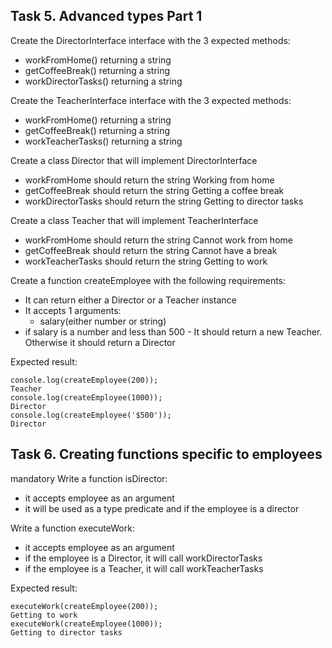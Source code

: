 ## Task 5. Advanced types Part 1

Create the DirectorInterface interface with the 3 expected methods:

- workFromHome() returning a string
- getCoffeeBreak() returning a string
- workDirectorTasks() returning a string

Create the TeacherInterface interface with the 3 expected methods:

- workFromHome() returning a string
- getCoffeeBreak() returning a string
- workTeacherTasks() returning a string

Create a class Director that will implement DirectorInterface

- workFromHome should return the string Working from home
- getCoffeeBreak should return the string Getting a coffee break
- workDirectorTasks should return the string Getting to director tasks

Create a class Teacher that will implement TeacherInterface

- workFromHome should return the string Cannot work from home
- getCoffeeBreak should return the string Cannot have a break
- workTeacherTasks should return the string Getting to work

Create a function createEmployee with the following requirements:

- It can return either a Director or a Teacher instance
- It accepts 1 arguments:
  - salary(either number or string)
- if salary is a number and less than 500 - It should return a new Teacher. Otherwise it should return a Director

Expected result:
```
console.log(createEmployee(200));
Teacher
console.log(createEmployee(1000));
Director
console.log(createEmployee('$500'));
Director
```

## Task 6. Creating functions specific to employees
mandatory
Write a function isDirector:

- it accepts employee as an argument
- it will be used as a type predicate and if the employee is a director

Write a function executeWork:

- it accepts employee as an argument
- if the employee is a Director, it will call workDirectorTasks
- if the employee is a Teacher, it will call workTeacherTasks

Expected result:
```
executeWork(createEmployee(200));
Getting to work
executeWork(createEmployee(1000));
Getting to director tasks
```